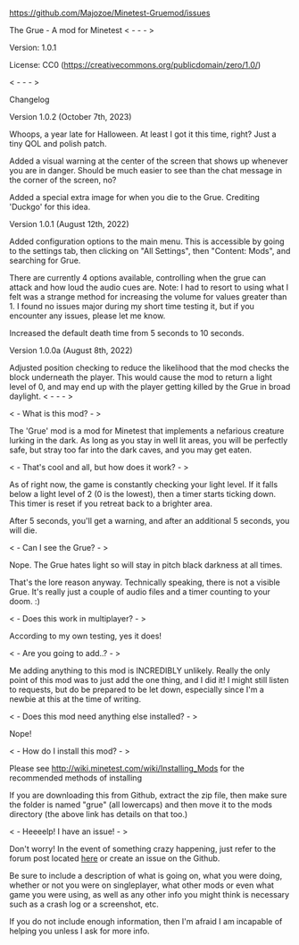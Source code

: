 https://github.com/Majozoe/Minetest-Gruemod/issues

The Grue - A mod for Minetest
< - - - >

Version: 1.0.1

License: CC0 (https://creativecommons.org/publicdomain/zero/1.0/)

< - - - >

Changelog

Version 1.0.2 (October 7th, 2023)

Whoops, a year late for Halloween. At least I got it this time, right? Just a tiny QOL and polish patch.

Added a visual warning at the center of the screen that shows up whenever you are in danger. Should be much easier to see than the chat message in the corner of the screen, no?

Added a special extra image for when you die to the Grue. Crediting 'Duckgo' for this idea.

Version 1.0.1 (August 12th, 2022)

Added configuration options to the main menu. This is accessible by going to the settings tab, then clicking on "All Settings", then "Content: Mods", and searching for Grue.

There are currently 4 options available, controlling when the grue can attack and how loud the audio cues are.
Note: I had to resort to using what I felt was a strange method for increasing the volume for values greater than 1. I found no issues major during my short time testing it, but if you encounter any issues, please let me know.

Increased the default death time from 5 seconds to 10 seconds.

Version 1.0.0a (August 8th, 2022)

Adjusted position checking to reduce the likelihood that the mod checks the block underneath the player. This would cause the mod to return a light level of 0, and may end up with the player getting killed by the Grue in broad daylight.
< - - - >

< - What is this mod? - >

The 'Grue' mod is a mod for Minetest that implements a nefarious creature lurking in the dark. As long as you stay in well lit areas, you will be perfectly safe, but stray too far into the dark caves, and you may get eaten.



< - That's cool and all, but how does it work? - >

As of right now, the game is constantly checking your light level. If it falls below a light level of 2 (0 is the lowest), then a timer starts ticking down. This timer is reset if you retreat back to a brighter area.

After 5 seconds, you'll get a warning, and after an additional 5 seconds, you will die.



< - Can I see the Grue? - >

Nope. The Grue hates light so will stay in pitch black darkness at all times.

That's the lore reason anyway. Technically speaking, there is not a visible Grue. It's really just a couple of audio files and a timer counting to your doom. :)



< - Does this work in multiplayer? - >

According to my own testing, yes it does!



< - Are you going to add..? - >

Me adding anything to this mod is INCREDIBLY unlikely. Really the only point of this mod was to just add the one thing, and I did it! I might still listen to requests, but do be prepared to be let down, especially since I'm a newbie at this at the time of writing.



< - Does this mod need anything else installed? - >

Nope!



< - How do I install this mod? - >

Please see http://wiki.minetest.com/wiki/Installing_Mods for the recommended methods of installing

If you are downloading this from Github, extract the zip file, then make sure the folder is named "grue" (all lowercaps) and then move it to the mods directory (the above link has details on that too.)



< - Heeeelp! I have an issue! - >

Don't worry! In the event of something crazy happening, just refer to the forum post located [here](https://forum.minetest.net/viewtopic.php?f=11&t=28523&p=413810#p413810) or create an issue on the Github.

Be sure to include a description of what is going on, what you were doing, whether or not you were on singleplayer, what other mods or even what game you were using, as well as any other info you might think is necessary such as a crash log or a screenshot, etc. 

If you do not include enough information, then I'm afraid I am incapable of helping you unless I ask for more info.
